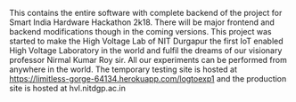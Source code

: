 This contains the entire software with complete backend of the project for Smart India Hardware Hackathon 2k18. There will be major frontend and backend modifications though in the coming versions. This project was started to make the High Voltage Lab of NIT Durgapur the first IoT enabled High Voltage Laboratory in the world and fulfil the dreams of our visionary professor Nirmal Kumar Roy sir. All our experiments can be performed from anywhere in the world. The temporary testing site is hosted at https://limitless-gorge-64134.herokuapp.com/logtoexp1 and the production site is hosted at hvl.nitdgp.ac.in
